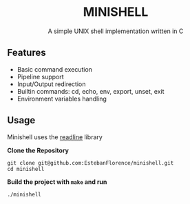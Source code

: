 <h1 align="center">
MINISHELL
</h1>
<p align="center">
A simple UNIX shell implementation written in C
</p>

## Features

- Basic command execution
- Pipeline support
- Input/Output redirection
- Builtin commands: cd, echo, env, export, unset, exit
- Environment variables handling

## Usage
Minishell uses the [readline](https://man7.org/linux/man-pages/man3/readline.3.html) library

**Clone the Repository**
  ```shell
  git clone git@github.com:EstebanFlorence/minishell.git
  cd minishell
  ```

 **Build the project with ```make``` and run**
  ```shell
  ./minishell
  ```
